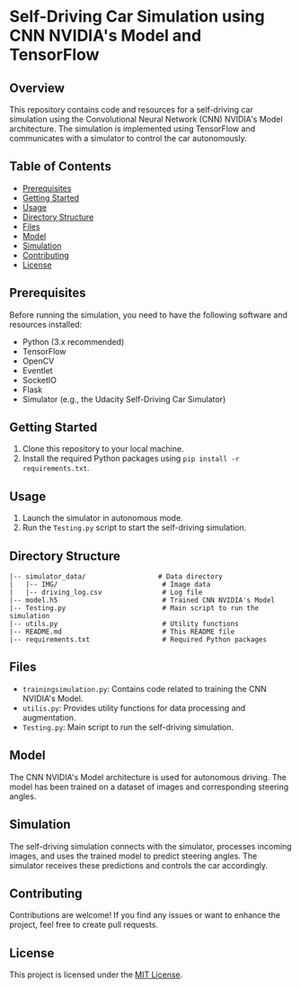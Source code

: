 # Self-Driving Car Simulation using CNN NVIDIA's Model and TensorFlow

## Overview

This repository contains code and resources for a self-driving car simulation using the Convolutional Neural Network (CNN) NVIDIA's Model architecture. The simulation is implemented using TensorFlow and communicates with a simulator to control the car autonomously.

## Table of Contents

- [Prerequisites](#prerequisites)
- [Getting Started](#getting-started)
- [Usage](#usage)
- [Directory Structure](#directory-structure)
- [Files](#files)
- [Model](#model)
- [Simulation](#simulation)
- [Contributing](#contributing)
- [License](#license)

## Prerequisites

Before running the simulation, you need to have the following software and resources installed:

- Python (3.x recommended)
- TensorFlow
- OpenCV
- Eventlet
- SocketIO
- Flask
- Simulator (e.g., the Udacity Self-Driving Car Simulator)

## Getting Started

1. Clone this repository to your local machine.
2. Install the required Python packages using `pip install -r requirements.txt`.

## Usage

1. Launch the simulator in autonomous mode.
2. Run the `Testing.py` script to start the self-driving simulation.

## Directory Structure

```
|-- simulator_data/                  # Data directory
|   |-- IMG/                          # Image data
|   |-- driving_log.csv               # Log file
|-- model.h5                          # Trained CNN NVIDIA's Model
|-- Testing.py                        # Main script to run the simulation
|-- utils.py                          # Utility functions
|-- README.md                         # This README file
|-- requirements.txt                  # Required Python packages
```

## Files

- `trainingsimulation.py`: Contains code related to training the CNN NVIDIA's Model.
- `utilis.py`: Provides utility functions for data processing and augmentation.
- `Testing.py`: Main script to run the self-driving simulation.

## Model

The CNN NVIDIA's Model architecture is used for autonomous driving. The model has been trained on a dataset of images and corresponding steering angles.

## Simulation

The self-driving simulation connects with the simulator, processes incoming images, and uses the trained model to predict steering angles. The simulator receives these predictions and controls the car accordingly.

## Contributing

Contributions are welcome! If you find any issues or want to enhance the project, feel free to create pull requests.

## License

This project is licensed under the [MIT License](LICENSE).
```

